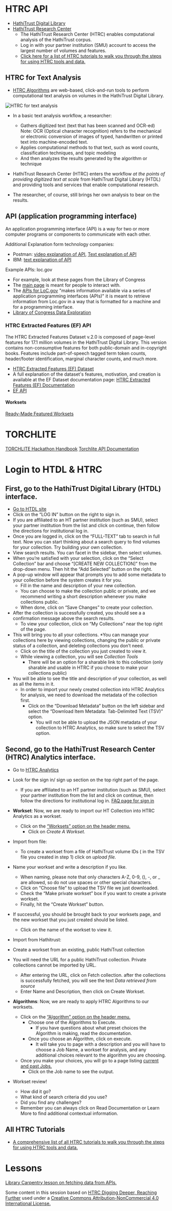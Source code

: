 # HTRC API

* [HathiTrust Digital Library](https://www.hathitrust.org/digital_library)
* [HathiTrust Research Center](https://analytics.hathitrust.org/)
    * The HathiTrust Research Center (HTRC) enables computational analysis of the HathiTrust corpus.
    * Log in with your partner institution (SMU) account to access the largest number of volumes and features.
    * [Click here for a list of HTRC tutorials to walk you through the steps for using HTRC tools and data.](https://wiki.htrc.illinois.edu/display/COM/All+HTRC+Tutorials)

##  HTRC for Text Analysis
* [HTRC Algorithms](https://analytics.hathitrust.org/statisticalalgorithms) are web-based, click-and-run tools to perform computational text analysis on volumes in the HathiTrust Digital Library. 

![HTRC for text analysis](../images/htrcta.png)

* In a basic text analysis workflow, a researcher:
    * Gathers digitized text (text that has been scanned and OCR-ed) Note: OCR (Optical character recognition) refers to the mechanical or electronic conversion of images of typed, handwritten or printed text into machine-encoded text. 
     * Applies computational methods to that text, such as word counts, classification techniques, and topic modeling
    * And then analyzes the results generated by the algorithm or technique

* HathiTrust Research Center (HTRC) enters the workflow *at the points of providing digitized text at scale* from HathiTrust Digital Library (HTDL) and providing tools and services that enable computational research. 
* The researcher, of course, still brings her own analysis to bear on the results.




## API (application programming interface)

An application programming interface (API) is a way for two or more computer programs or components to communicate with each other.


Additional Explanation form technology companies: 
- Postman: [video explanation of API](https://youtu.be/-0MmWEYR2a8?si=ilGP5D2w71AEdZHh), [Text explanation of API](https://www.postman.com/what-is-an-api/)
- IBM: [text explanation of API](https://www.ibm.com/topics/api)


Example APIs: loc.gov
- For example, look at these pages from the Library of Congress
- The [main page](https://www.loc.gov/) is meant for people to interact with. 
- The [APIs for LoC.gov](https://www.loc.gov/apis/) "makes information available via a series of application programming interfaces (APIs)" it is meant to retrieve information from Loc.gov in a way that is formatted for a machine and for a programming interface.  
- [Library of Congress Data Exploration](https://github.com/LibraryOfCongress/data-exploration?tab=readme-ov-file#library-of-congress-data-exploration)




### HTRC Extracted Features (EF) API

The HTRC Extracted Features Dataset v.2.0 is composed of page-level features for 17.1 million volumes in the HathiTrust Digital Library. This version contains non-consumptive features for both public-domain and in-copyright books.
Features include part-of-speech tagged term token counts, header/footer identification, marginal character counts, and much more.


* [HTRC Extracted Features (EF) Dataset](https://analytics.hathitrust.org/deriveddatasets#ef)
* A full explanation of the dataset's features, motivation, and creation is available at the EF Dataset documentation page: [HTRC Extracted Features (EF) Documentation](https://htrc.atlassian.net/wiki/spaces/COM/pages/43295914/Extracted+Features+v.2.0/)
* [EF API](https://htrc.stoplight.io/docs/ef-api/8xpvh96ani2e0-ef-api) 



#### Worksets
[Ready-Made Featured Worksets](https://htrc.github.io/torchlite-handbook/worksets.html)

# TORCHLITE 

[TORCHLITE Hackathon Handbook](https://htrc.github.io/torchlite-handbook/)
[Torchlite API Documentation](https://torchlite-dev-api.htrc.illinois.edu/docs#/)





# Login to HTDL & HTRC 
## First, go to the HathiTrust Digital Library (HTDL) interface. 
* [Go to HTDL site](https://www.hathitrust.org/)
* Click on the “LOG IN” button on the right to sign in.
* If you are affiliated to an HT partner institution (such as SMU), select your partner institution from the list and click on continue, then follow the directions for institutional log in.
* Once you are logged in, click on the “FULL-TEXT” tab to search in full text. Now you can start thinking about a search query to find volumes for your collection. Try building your own collection.
* View search results. You can facet in the sidebar, then select volumes.
* When you’re satisfied with your selection, click on the “Select Collection” bar and choose “[CREATE NEW COLLECTION]” from the drop-down menu. Then hit the “Add Selected” button on the right. 
* A pop-up window will appear that prompts you to add some metadata to your collection before the system creates it for you. 
    * Fill in the name and description of your new collection. 
    * You can choose to make the collection public or private, and we recommend writing a short description whenever you make collections public. 
    * When done, click on “Save Changes” to create your collection.
* After the collection is successfully created, you should see a a confirmation message above the search results. 
    * To view your collection, click on “My Collections” near the top right of the page. 
* This will bring you to all your collections. 
    *You can manage your collections here by viewing collections, changing the public or private status of a collection, and deleting collections you don’t need. 
    * Click on the title of the collection you just created to view it. 
    * While viewing a collection, you will see *Collection Tools*
        * There will be an option for a sharable link to this collection (only sharable and usable in HTRC if you choose to make your collections public)
* You will be able to see the title and description of your collection, as well as all the items in it. 
    *   In order to import your newly created collection into HTRC Analytics for analysis, we need to download the metadata of the collection first. 
        * Click on the “Download Metadata” button on the left sidebar and select the “Download Item Metadata: Tab-Delimited Text (TSV)” option. 
            * You will not be able to upload the JSON metadata of your collection to HTRC Analytics, so make sure to select the TSV option.


## Second, go to the HathiTrust Research Center (HTRC) Analytics interface. 
* Go to [HTRC Analytics](https://analytics.hathitrust.org/)
* Look for the sign in/ sign up section on the top right part of the page.
    * If you are affiliated to an HT partner institution (such as SMU), select your partner institution from the list and click on continue, then follow the directions for institutional log in. [FAQ page for sign in](https://wiki.htrc.illinois.edu/display/COM/Troubleshooting+and+FAQs#TroubleshootingandFAQs-UserAccountsandSign-in)
* **Workset**: Now, we are ready to import our HT Collection into HTRC Analytics as a workset. 
    * Click on the [“Worksets” option on the header menu.](https://analytics.hathitrust.org/worksets) 
        * Click on *Create A Workset.* 
* Import from file:
    * To create a workset from a file of HathiTrust volume IDs ( in the TSV file you created in step 1) click on *upload file.*
* Name your workset and write a description if you like. 
    * When naming, please note that only characters A-Z, 0-9, (), -, or _  are allowed, so do not use spaces or other special characters. 
    * Click on “Choose file” to upload the TSV file we just downloaded. 
    * Check the “Make private workset” box if you want to create a private workset. 
    * Finally, hit the “Create Workset” button. 
* If successful, you should be brought back to your worksets page, and the new workset that you just created should be listed. 
    * Click on the name of the workset to view it. 
* Import from Hathitrust:
 * Create a workset from an existing, public HathiTrust collection
 * You will need the URL for a public HathiTrust collection. Private collections cannot be imported by URL.
    * After entering the URL, click on Fetch collection. after the collections is successfully fetched, you will see the text *Data retrieved from source*  
    * Enter Name and Description, then click on Create Workset. 
* **Algorithms**: Now, we are ready to apply HTRC Algorithms to our worksets.  
    * Click on the [“Algorithm” option on the header menu.](https://analytics.hathitrust.org/algorithms) 
        * Choose one of the Algorithms to Execute. 
            * If you have questions about what preset choices the Algorithm is making, read the documentation.
        * Once you choose an Algorithm, click on execute. 
            * It will take you to page with a description and you will have to choose a Job Name, a workset for analysis, and any additional choices relevant to the algorithm you are choosing. 
    * Once you make your choices, you will go to a page listing [current and past Jobs.](https://analytics.hathitrust.org/listjobs)
        * Click on the Job name to see the output.         


* Workset review!
    * How did it go?
    * What kind of search criteria did you use?
    * Did you find any challenges?
    * Remember you can always click on Read Documentation or Learn More to find additional contextual information. 

## All HTRC Tutorials
*  [A comprehensive list of all HTRC tutorials to walk you through the steps for using HTRC tools and data.](https://wiki.htrc.illinois.edu/display/COM/All+HTRC+Tutorials)

# Lessons
[Library Carpentry lesson on fetching data from APIs.](https://joshuadull.github.io/APIs-for-Libraries/)

Some content in this session based on [HTRC Digging Deeper, Reaching Further](https://teach.htrc.illinois.edu/teaching-materials/) used under a [Creative Commons Attribution-NonCommercial 4.0 International License.](https://creativecommons.org/licenses/by-nc/4.0/)

